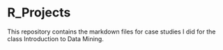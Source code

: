 # R_Projects

This repository contains the markdown files for case studies I did for the class Introduction to Data Mining.
